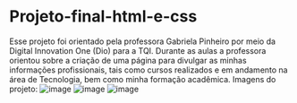# Projeto-final-html-e-css
Esse projeto foi orientado pela professora Gabriela Pinheiro por meio da Digital Innovation One (Dio) para a TQI.
Durante as aulas a professora orientou sobre a  criação de uma página para divulgar as minhas informações profissionais, tais como cursos realizados e em andamento na área de Tecnologia, bem como minha formação acadêmica.
Imagens do projeto:
![image](https://user-images.githubusercontent.com/105547157/169925313-e457912a-ba2e-4e78-a1b8-3c869d37b7c1.png)
![image](https://user-images.githubusercontent.com/105547157/169925400-fccaaff4-ae13-4c73-92c8-674b223cf9d1.png)
![image](https://user-images.githubusercontent.com/105547157/169925468-0808d9af-1ee5-4348-9d36-77acf710291b.png)


